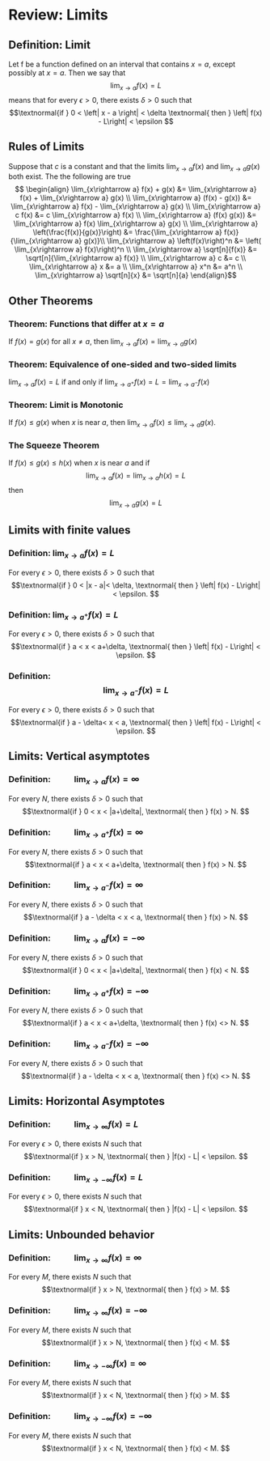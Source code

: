 # Review: Limits

## Definition: Limit
Let f be a function defined on an interval that contains $x=a$, except possibly at $x=a$. Then we say that
  $$ \lim_{x\rightarrow a} f(x) = L $$
means that for every $\epsilon > 0$, there exists $\delta > 0$ such that
  $$\textnormal{if } 0 < \left| x - a \right| < \delta \textnormal{ then } \left| f(x) - L\right| < \epsilon $$

## Rules of Limits

Suppose that $c$ is a constant and that the limits $\displaystyle \lim_{x\rightarrow a} f(x)$ and $\displaystyle \lim_{x\rightarrow a} g(x)$ both exist. The the following are true
$$ \begin{align}
  \lim_{x\rightarrow a} f(x) + g(x) &= \lim_{x\rightarrow a} f(x) + \lim_{x\rightarrow a} g(x) \\
  \lim_{x\rightarrow a} (f(x) - g(x)) &= \lim_{x\rightarrow a} f(x) - \lim_{x\rightarrow a} g(x) \\
  \lim_{x\rightarrow a} c f(x) &= c \lim_{x\rightarrow a} f(x) \\
  \lim_{x\rightarrow a} (f(x) g(x)) &= \lim_{x\rightarrow a} f(x) \lim_{x\rightarrow a} g(x) \\
  \lim_{x\rightarrow a} \left(\frac{f(x)}{g(x)}\right) &= \frac{\lim_{x\rightarrow a} f(x)}{\lim_{x\rightarrow a} g(x)}\\
  \lim_{x\rightarrow a} \left(f(x)\right)^n &= \left( \lim_{x\rightarrow a} f(x)\right)^n \\
  \lim_{x\rightarrow a} \sqrt[n]{f(x)} &= \sqrt[n]{\lim_{x\rightarrow a} f(x)} \\
  \lim_{x\rightarrow a} c &= c \\
  \lim_{x\rightarrow a} x &= a \\
  \lim_{x\rightarrow a} x^n &= a^n \\
  \lim_{x\rightarrow a} \sqrt[n]{x} &= \sqrt[n]{a}
\end{align}$$

## Other Theorems

### Theorem: Functions that differ at $x=a$
If $f(x) = g(x)$ for all $x \neq a$, then $\displaystyle \lim_{x\rightarrow a} f(x) = \lim_{x\rightarrow a} g(x)$

### Theorem: Equivalence of one-sided and two-sided limits
$\displaystyle \lim_{x\rightarrow a} f(x) = L$ if and only if $\displaystyle \lim_{x\rightarrow a^+} f(x) = L = \lim_{x\rightarrow a^-} f(x)$

### Theorem: Limit is Monotonic

If $f(x) \leq g(x)$ when $x$ is near $a$, then $\displaystyle \lim_{x\rightarrow a} f(x) \leq \lim_{x\rightarrow a} g(x)$.

### The Squeeze Theorem
If $f(x) \leq g(x) \leq h(x)$ when $x$ is near $a$ and if
$$\lim_{x\rightarrow a} f(x) = \lim_{x\rightarrow a} h(x) = L$$
then $$\lim_{x\rightarrow a} g(x) = L$$

## Limits with finite values
### Definition: $\displaystyle \lim_{x\rightarrow a} f(x) = L$
For every $\epsilon > 0$, there exists $\delta > 0$ such that
  $$\textnormal{if } 0 < |x - a|< \delta, \textnormal{ then } \left| f(x) - L\right| < \epsilon. $$

### Definition: $\displaystyle \lim_{x\rightarrow a^+} f(x) = L$
For every $\epsilon > 0$, there exists $\delta > 0$ such that
  $$\textnormal{if } a < x < a+\delta, \textnormal{ then } \left| f(x) - L\right| < \epsilon. $$

### Definition: $$\displaystyle \lim_{x\rightarrow a^-} f(x) = L$$
For every $\epsilon > 0$, there exists $\delta > 0$ such that
  $$\textnormal{if } a - \delta< x < a, \textnormal{ then } \left| f(x) - L\right| < \epsilon. $$

## Limits: Vertical asymptotes
### Definition: $\hspace{1cm} \displaystyle \lim_{x \rightarrow a} f(x) = \infty$
<!-- $\displaystyle \lim_{x\rightarrow a} f(x) = \infty$ -->
For every $N$, there exists $\delta > 0$ such that
  $$\textnormal{if } 0 < x < |a+\delta|, \textnormal{ then } f(x) > N. $$

### Definition: $\hspace{1cm} \displaystyle \lim_{x\rightarrow a^+} f(x) = \infty$
For every $N$, there exists $\delta > 0$ such that
  $$\textnormal{if } a < x < a+\delta, \textnormal{ then } f(x) > N. $$

### Definition: $\hspace{1cm} \displaystyle \lim_{x\rightarrow a^-} f(x) = \infty$
For every $N$, there exists $\delta > 0$ such that
  $$\textnormal{if } a - \delta < x < a, \textnormal{ then } f(x) > N. $$

### Definition: $\hspace{1cm} \displaystyle \lim_{x\rightarrow a} f(x) = - \infty$
For every $N$, there exists $\delta > 0$ such that
  $$\textnormal{if } 0 < x < |a+\delta|, \textnormal{ then } f(x) < N. $$

### Definition: $\hspace{1cm} \displaystyle \lim_{x\rightarrow a^+} f(x) = -\infty$
For every $N$, there exists $\delta > 0$ such that
  $$\textnormal{if } a < x < a+\delta, \textnormal{ then } f(x) <> N. $$

### Definition: $\hspace{1cm} \displaystyle \lim_{x\rightarrow a^-} f(x) = -\infty$
For every $N$, there exists $\delta > 0$ such that
  $$\textnormal{if } a - \delta < x < a, \textnormal{ then } f(x) <> N. $$

## Limits: Horizontal Asymptotes
### Definition: $\hspace{1cm} \displaystyle \lim_{x\rightarrow \infty} f(x) = L$
For every $\epsilon > 0$, there exists $N$ such that
  $$\textnormal{if } x > N, \textnormal{ then } |f(x) - L| < \epsilon. $$


### Definition: $\hspace{1cm} \displaystyle \lim_{x\rightarrow -\infty} f(x) = L$
For every $\epsilon > 0$, there exists $N$ such that
  $$\textnormal{if } x < N, \textnormal{ then } |f(x) - L| < \epsilon. $$

## Limits: Unbounded behavior
### Definition: $\hspace{1cm} \displaystyle \lim_{x\rightarrow\infty} f(x) = \infty$
For every $M$, there exists $N$ such that
  $$\textnormal{if } x > N, \textnormal{ then } f(x) > M. $$

### Definition: $\hspace{1cm} \displaystyle \lim_{x\rightarrow\infty} f(x) = - \infty$
For every $M$, there exists $N$ such that
  $$\textnormal{if } x > N, \textnormal{ then } f(x) < M. $$

### Definition: $\hspace{1cm} \displaystyle \lim_{x\rightarrow -\infty} f(x) = \infty$
For every $M$, there exists $N$ such that
  $$\textnormal{if } x < N, \textnormal{ then } f(x) > M. $$

### Definition: $\hspace{1cm} \displaystyle \lim_{x\rightarrow -\infty} f(x) = - \infty$
For every $M$, there exists $N$ such that
  $$\textnormal{if } x < N, \textnormal{ then } f(x) < M. $$